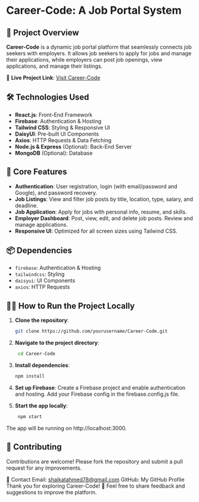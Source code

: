 # Career-Code: A Job Portal System

## 🚀 Project Overview
**Career-Code** is a dynamic job portal platform that seamlessly connects job seekers with employers. It allows job seekers to apply for jobs and manage their applications, while employers can post job openings, view applications, and manage their listings.

🔗 **Live Project Link**: [Visit Career-Code](https://career-code.web.app)


## 🛠️ Technologies Used
- **React.js**: Front-End Framework
- **Firebase**: Authentication & Hosting
- **Tailwind CSS**: Styling & Responsive UI
- **DaisyUI**: Pre-built UI Components
- **Axios**: HTTP Requests & Data Fetching
- **Node.js & Express** (Optional): Back-End Server
- **MongoDB** (Optional): Database

## 🎯 Core Features
- **Authentication**: User registration, login (with email/password and Google), and password recovery.
- **Job Listings**: View and filter job posts by title, location, type, salary, and deadline.
- **Job Application**: Apply for jobs with personal info, resume, and skills.
- **Employer Dashboard**: Post, view, edit, and delete job posts. Review and manage applications.
- **Responsive UI**: Optimized for all screen sizes using Tailwind CSS.

## 📦 Dependencies
- `firebase`: Authentication & Hosting
- `tailwindcss`: Styling
- `daisyui`: UI Components
- `axios`: HTTP Requests

## 🏃‍♂️ How to Run the Project Locally

1. **Clone the repository**:
   ```bash
   git clone https://github.com/yourusername/Career-Code.git

2. **Navigate to the project directory**:
   ```bash
    cd Career-Code

4. **Install dependencies**:
   ```bash
   npm install

5. **Set up Firebase**:
Create a Firebase project and enable authentication and hosting.
Add your Firebase config in the firebase.config.js file.

6. **Start the app locally**:
   ```bash
    npm start
   
The app will be running on http://localhost:3000.


## 🤝 Contributing
Contributions are welcome! Please fork the repository and submit a pull request for any improvements.


📧 Contact
Email: shaikatahmed78@gmail.com
GitHub: My GitHub Profile
Thank you for exploring Career-Code! 🌟
Feel free to share feedback and suggestions to improve the platform.
